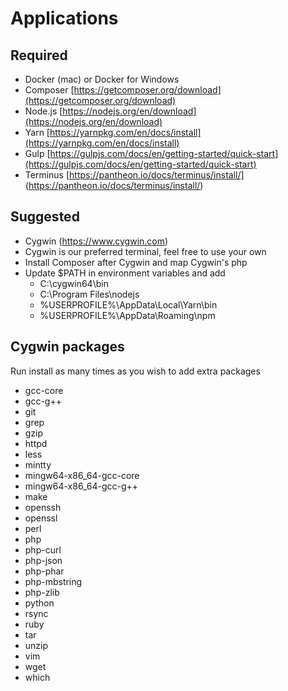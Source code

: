 # Applications

## Required
- Docker (mac) or Docker for Windows
- Composer [https://getcomposer.org/download](https://getcomposer.org/download)
- Node.js [https://nodejs.org/en/download](https://nodejs.org/en/download)
- Yarn [https://yarnpkg.com/en/docs/install](https://yarnpkg.com/en/docs/install)
- Gulp [https://gulpjs.com/docs/en/getting-started/quick-start](https://gulpjs.com/docs/en/getting-started/quick-start)
- Terminus [https://pantheon.io/docs/terminus/install/] (https://pantheon.io/docs/terminus/install/)

## Suggested
- Cygwin (https://www.cygwin.com)
- Cygwin is our preferred terminal, feel free to use your own
- Install Composer after Cygwin and map Cygwin's php
- Update $PATH in environment variables and add
  - C:\cygwin64\bin
  - C:\Program Files\nodejs
  - %USERPROFILE%\AppData\Local\Yarn\bin
  - %USERPROFILE%\AppData\Roaming\npm

## Cygwin packages
Run install as many times as you wish to add extra packages

- gcc-core  
- gcc-g++  
- git  
- grep  
- gzip  
- httpd  
- less  
- mintty
- mingw64-x86_64-gcc-core
- mingw64-x86_64-gcc-g++  
- make
- openssh  
- openssl  
- perl  
- php  
- php-curl
- php-json
- php-phar
- php-mbstring
- php-zlib 
- python  
- rsync  
- ruby  
- tar  
- unzip  
- vim  
- wget  
- which  